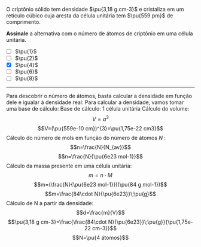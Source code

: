 O criptônio sólido tem densidade $\pu{3,18 g.cm-3}$ e cristaliza em um retículo cúbico cuja aresta da célula unitária tem $\pu{559 pm}$ de comprimento.

**Assinale** a alternativa com o número de átomos de criptônio em uma célula unitária.

- [ ] $\pu{1}$
- [ ] $\pu{2}$
- [x] $\pu{4}$
- [ ] $\pu{6}$
- [ ] $\pu{8}$

---

Para descobrir o número de átomos, basta calcular a densidade em função dele e igualar à densidade real:
Para calcular a densidade, vamos tomar uma base de cálculo:
Base de cálculo: 1 célula unitária
Cálculo do volume:
$$V=a^{3}$$
$$V=(\pu{559e-10 cm})^{3}=\pu{1,75e-22 cm3}$$
Cálculo do número de mols em função do número de átomos $N$ :
$$n=\frac{N}{N_{av}}$$
$$n=\frac{N}{\pu{6e23 mol-1}}$$
Cálculo da massa presente em uma célula unitária:
$$m=n \cdot M $$
$$m=(\frac{N}{\pu{6e23 mol-1}})(\pu{84 g mol-1})$$
$$m=\frac{84\cdot N}{\pu{6e23}}\;\pu{g}$$
Cálculo de N a partir da densidade:
$$d=\frac{m}{V}$$
$$\pu{3,18 g cm-3}=\frac{\frac{84\cdot N}{\pu{6e23}}\;\pu{g}}{\pu{1,75e-22 cm-3}}$$
$$N=\pu{4 átomos}$$
